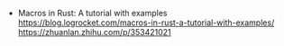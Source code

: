 - Macros in Rust: A tutorial with examples
https://blog.logrocket.com/macros-in-rust-a-tutorial-with-examples/
https://zhuanlan.zhihu.com/p/353421021


